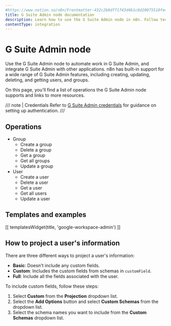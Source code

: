 ```yaml
---
#https://www.notion.so/n8n/Frontmatter-432c2b8dff1f43d4b1c8d20075510fe4
title: G Suite Admin node documentation
description: Learn how to use the G Suite Admin node in n8n. Follow technical documentation to integrate G Suite Admin node into your workflows.
contentType: integration
---
```


# G Suite Admin node

Use the G Suite Admin node to automate work in G Suite Admin, and integrate G Suite Admin with other applications. n8n has built-in support for a wide range of G Suite Admin features, including creating, updating, deleting, and getting users, and groups. 

On this page, you'll find a list of operations the G Suite Admin node supports and links to more resources.

/// note | Credentials
Refer to [G Suite Admin credentials](/integrations/builtin/credentials/google/) for guidance on setting up authentication. 
///

## Operations

* Group
    * Create a group
    * Delete a group
    * Get a group
    * Get all groups
    * Update a group
* User
    * Create a user
    * Delete a user
    * Get a user
    * Get all users
    * Update a user

## Templates and examples

<!-- see https://www.notion.so/n8n/Pull-in-templates-for-the-integrations-pages-37c716837b804d30a33b47475f6e3780 -->
[[ templatesWidget(title, 'google-workspace-admin') ]]

## How to project a user's information

There are three different ways to project a user's information:

- **Basic**: Doesn't include any custom fields.
- **Custom**: Includes the custom fields from schemas in `customField`.
- **Full**: Include all the fields associated with the user.

To include custom fields, follow these steps:

1. Select **Custom** from the **Projection** dropdown list.
2. Select the **Add Options** button and select **Custom Schemas** from the dropdown list.
3. Select the schema names you want to include from the **Custom Schemas** dropdown list.

